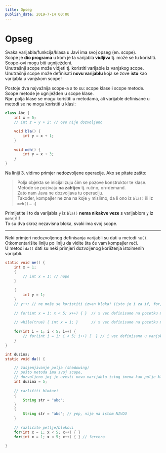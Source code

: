 ```yaml
---
title: Opseg
publish_date: 2019-7-14 00:00
---
```


# Opseg

Svaka varijabla/funkcija/klasa u Javi ima svoj opseg (en. scope).  
Scope je **dio programa** u kom je ta varijabla **vidljiva** tj. može se tu koristiti.  
Scope-ovi mogu biti ugniježdeni.  
Unutrašnji scope može vidjeti tj. koristiti varijable iz vanjskog scope.  
Unutrašnji scope može definisati **novu varijablu** koja se zove **isto** kao varijabla u vanjskom scope!

Postoje dva najvažnija scope-a a to su: scope klase i scope metode.  
Scope metode je ugniježden u scope klase.  
Npr. polja klase se mogu koristiti u metodama, ali varijable definisane u metodi se ne mogu koristiti u klasi:
```java
class Abc {
    int x = 5;
    // int z = y + 2; // ovo nije dozvoljeno

    void bla() {
        int y = x + 1;
    }
    
    void meh() {
        int y = x + 3;
    }
}
```

Na liniji 3. vidimo primjer nedozvoljene operacije. Ako se pitate zašto:  
> Polja objekta se inicijalizuju čim se pozove konstruktor te klase.  
> Metode se pozivaju **na zahtjev** tj. ručno, on-demand.  
> Zato nam Java ne dozvoljava tu operaciju.  
> Također, kompajler ne zna na koje `y` mislimo, da li ono iz `bla()` ili iz `meh()`... :)  

Primijetite i to da varijabla `y` iz `bla()` **nema nikakve veze** 
s varijablom `y` iz `meh()`!!!  
To su dva skroz nezavisna bloka, svaki ima svoj scope.

---
Neki primjeri nedozvoljenog definisanja varijabli su dati u metodi `ne()`.  
Otkomentarišite liniju po liniju da vidite šta će vam kompajler reći.  
U metodi `da()` dati su neki primjeri dozvoljenog korištenja istoimenih varijabli.

```java
static void ne() {
    int x = 1;
    {
        // int x = 1; // nope
    }
    
    {
        int y = 1;
    }
    // y++; // ne može se koristiti izvan bloka! (isto je i za if, for, while, switch)
    
    // for(int x = 1; x < 5; x++) { }  // x vec definisano na pocetku metode
    
    // while(true) { int x = 1; }      // x vec definisano na pocetku metode
    
    for(int i = 1; i < 5; i++) {
        // for(int i = 1; i < 5; i++) {  } // i vec definisano u vanjskoj petlji
    }  
}

int duzina;
static void da() {

    // zasjenjivanje polja (shadowing)
    // pošto metoda ima svoj scope, 
    // dozvoljeno joj je uvesti novu varijablu istog imena kao polje klase
    int duzina = 5;
    
    // različiti blokovi
    {
        String str = "abc";
    }
    {
        String str = "abc"; // yep, nije na istom NIVOU
    }
    
    // različite petlje/blokovi
    for(int x = 1; x < 5; x++) { }
    for(int x = 1; x < 5; x++) { } // fercera
    
}
```








